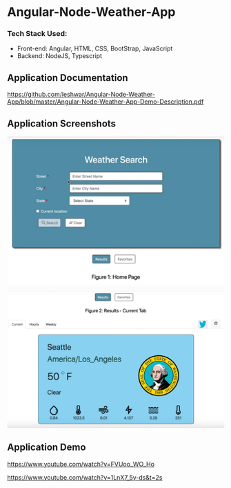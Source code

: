# Angular-Node-Weather-App

### Tech Stack Used:
* Front-end: Angular, HTML, CSS, BootStrap, JavaScript
* Backend: NodeJS, Typescript

## Application Documentation
https://github.com/leshwar/Angular-Node-Weather-App/blob/master/Angular-Node-Weather-App-Demo-Description.pdf

## Application Screenshots

![alt-text-1](1.png) ![alt-text-2](2.png)

## Application Demo
https://www.youtube.com/watch?v=FVUoo_WO_Ho

https://www.youtube.com/watch?v=1LnX7_5y-ds&t=2s

